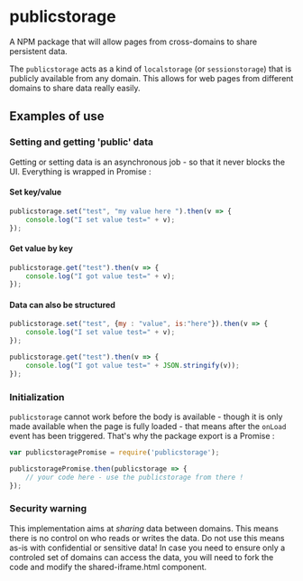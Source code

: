 # publicstorage
A NPM package that will allow pages from cross-domains to share persistent data.

The `publicstorage` acts as a kind of `localstorage` (or `sessionstorage`) that is publicly available from any domain. This allows for web pages from different domains to share data really easily.
 
## Examples of use

### Setting and getting 'public' data

Getting or setting data is an asynchronous job - so that it never blocks the UI. Everything is wrapped in Promise : 
    
#### Set key/value ####

```javascript 
publicstorage.set("test", "my value here ").then(v => {
	console.log("I set value test=" + v);
});
``` 
    
#### Get value by key ####

```javascript 
publicstorage.get("test").then(v => {
	console.log("I got value test=" + v);
});
``` 
    
#### Data can also be structured ####

```javascript 
publicstorage.set("test", {my : "value", is:"here"}).then(v => {
	console.log("I set value test=" + v);
});

publicstorage.get("test").then(v => {
	console.log("I got value test=" + JSON.stringify(v));
});
``` 
    
### Initialization

`publicstorage` cannot work before the body is available - though it is only made available when the page is fully loaded - that means after the `onLoad` event has been triggered. That's why the package export is a Promise : 

```javascript 
var publicstoragePromise = require('publicstorage');

publicstoragePromise.then(publicstorage => {
	// your code here - use the publicstorage from there !
});
``` 
    
### Security warning
    
This implementation aims at *sharing* data between domains. This means there is no control on who reads or writes the data. Do not use this means as-is with confidential or sensitive data!
In case you need to ensure only a controled set of domains can access the data, you will need to fork the code and modify the shared-iframe.html component.